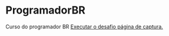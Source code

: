# ProgramadorBR
 Curso do programador BR
 <a href='https://danyleno.github.io/ProgramadorBR/HTML-CSS/Desafio01/index.html'>Executar o desafio página de captura.</a>
